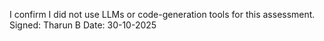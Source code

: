 I confirm I did not use LLMs or code-generation tools for this assessment.
Signed: Tharun B
Date: 30-10-2025
